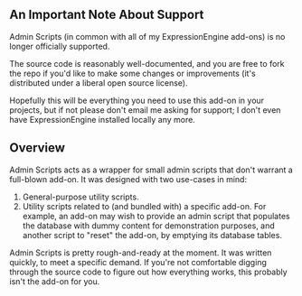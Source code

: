 ## An Important Note About Support

Admin Scripts (in common with all of my ExpressionEngine add-ons) is no longer officially supported.

The source code is reasonably well-documented, and you are free to fork the repo if you'd like to make some changes or improvements (it's distributed under a liberal open source license).

Hopefully this will be everything you need to use this add-on in your projects, but if not please don't email me asking for support; I don't even have ExpressionEngine installed locally any more.

## Overview

Admin Scripts acts as a wrapper for small admin scripts that don't warrant a full-blown add-on. It was designed with two use-cases in mind:

1. General-purpose utility scripts.
2. Utility scripts related to (and bundled with) a specific add-on. For example, an add-on may wish to provide an admin script that populates the database with dummy content for demonstration purposes, and another script to "reset" the add-on, by emptying its database tables.

Admin Scripts is pretty rough-and-ready at the moment. It was written quickly, to meet a specific demand. If you're not comfortable digging through the source code to figure out how everything works, this probably isn't the add-on for you.
